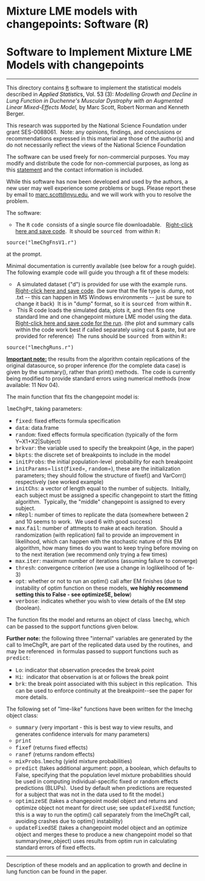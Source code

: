 # Mixture LME models with changepoints: Software (R)

<h1>Software to Implement Mixture LME Models with changepoints</h1>

<div class=MsoNormal align=center style='text-align:center'>

<hr size=2 width="100%" align=center>

</div>

<p class=MsoNormal>This directory contains <a href="http://www.r-project.org"><tt><span
style='font-size:10.0pt'>R</span></tt></a> software to implement the
statistical models described in <i><span style='color:black;layout-grid-mode:
line'>Applied Statistic</span></i><span style='color:black;layout-grid-mode:
line'>s, Vol. 53 (3):</span> <span class=spelle><i>Modelling</i></span><i> Growth
and Decline in Lung Function in Duchenne's Muscular Dystrophy with an Augmented
Linear Mixed-Effects Model, </i>by Marc Scott, Robert Norman and Kenneth
Berger.</p>

<p>This research was supported by the National Science Foundation under grant
SES-0088061.<span style='mso-spacerun:yes'>&nbsp; </span>Note: any opinions,
findings, and conclusions or recommendations expressed in this material are
those of the author(s) and do not necessarily reflect the views of the National
Science Foundation</p>

<p>The software can be used freely for non-commercial purposes. You may modify
and distribute the code for non-commercial purposes, as long as
this <a
href="Copyright.html">statement</a> and the contact information is included. </p>

<p>While this software has now been developed and used by the authors, a new
user may well experience some problems or bugs. Please report these by email to
<a href="mailto:marc.scott@nyu.edu">marc.scott@nyu.edu</a>, and we will work
with you to resolve the problem. </p>

<p>The software: </p>

<ul type=circle>
 <li class=MsoNormal style='mso-margin-top-alt:auto;mso-margin-bottom-alt:auto;
     mso-list:l0 level1 lfo1;tab-stops:list .5in'>The <tt><span
     style='font-size:10.0pt'>R</span></tt> <tt><span style='font-size:10.0pt'>code
     </span></tt>consists of a single source file downloadable.&nbsp;&nbsp; <a
     href="http://homepages.nyu.edu/~ms184/Software/mixlme/lmeChgFnsV1.r">Right-click
     here and save code</a>.&nbsp; It should be <tt><span style='font-size:
     10.0pt'>sourced </span></tt>from within <tt><span style='font-size:10.0pt'>R:</span></tt></li>
</ul>

<p><tt><span style='font-size:10.0pt'>source(&quot;lmeChgFnsV1.r&quot;)</span></tt>
</p>

<p>at the prompt. </p>

<p>Minimal documentation is currently available (see below for a rough
guide).&nbsp; The following example code will guide you through a fit of these
models: </p>

<ul type=circle>
 <li class=MsoNormal style='mso-margin-top-alt:auto;mso-margin-bottom-alt:auto;
     mso-list:l2 level1 lfo2;tab-stops:list .5in'>&nbsp;A simulated dataset
     (&quot;d&quot;) is provided for use with the example runs.&nbsp;&nbsp; <a
     href="http://homepages.nyu.edu/~ms184/Software/mixlme/simData.dump">Right-click
     here and save code</a>. (be sure that the file type is .dump, not .txt --
     this can happen in MS Windows environments -- just be sure to change it
     back)&nbsp; It is in &quot;dump&quot; format, so it is <tt><span
     style='font-size:10.0pt'>sourced </span></tt>from within <tt><span
     style='font-size:10.0pt'>R.</span></tt></li>
 <li class=MsoNormal style='mso-margin-top-alt:auto;mso-margin-bottom-alt:auto;
     mso-list:l2 level1 lfo2;tab-stops:list .5in'>&nbsp;This R code loads the
     simulated data, plots it, and then fits one standard lme and one
     changepoint mixture LME model using the data.&nbsp;&nbsp; <a
     href="http://homepages.nyu.edu/~ms184/Software/mixlme/lmechgRuns.r">Right-click
     here and save code for the run</a>. (the plot and summary calls within the
     code work best if called separately using cut &amp; paste, but are
     provided for reference)&nbsp; The runs should be <tt><span
     style='font-size:10.0pt'>sourced </span></tt>from within <tt><span
     style='font-size:10.0pt'>R:</span></tt></li>
</ul>

<p><tt><span style='font-size:10.0pt'>source(&quot;lmechgRuns.r&quot;)</span></tt>
</p>

<p><b><u>Important note:</u></b> the results from the algorithm contain
replications of the original datasource, so proper inference (for the complete
data case) is given by the summary(), rather than print() methods.&nbsp; The
code is currently being modified to provide standard errors using numerical
methods (now available: 11 Nov 04).</p>

<p>The main function that fits the changepoint model is: </p>

<p><span style='font-family:"Courier New"'>lmeChgPt</span>, taking parameters:</p>

<ul type=square>
 <li class=MsoNormal style='mso-margin-top-alt:auto;mso-margin-bottom-alt:auto;
     mso-list:l3 level1 lfo3;tab-stops:list .5in'><span style='font-family:
     "Courier New"'>fixed</span>: fixed effects formula specification</li>
 <li class=MsoNormal style='mso-margin-top-alt:auto;mso-margin-bottom-alt:auto;
     mso-list:l3 level1 lfo3;tab-stops:list .5in'><span style='font-family:
     "Courier New"'>data</span>: data.frame </li>
 <li class=MsoNormal style='mso-margin-top-alt:auto;mso-margin-bottom-alt:auto;
     mso-list:l3 level1 lfo3;tab-stops:list .5in'><span style='font-family:
     "Courier New"'>random</span>: fixed effects formula specification
     (typically of the form Y~X1+X2|Subject)</li>
 <li class=MsoNormal style='mso-margin-top-alt:auto;mso-margin-bottom-alt:auto;
     mso-list:l3 level1 lfo3;tab-stops:list .5in'><span style='font-family:
     "Courier New"'>brkvar</span>: the variable used to specify the breakpoint
     (Age, in the paper)</li>
 <li class=MsoNormal style='mso-margin-top-alt:auto;mso-margin-bottom-alt:auto;
     mso-list:l3 level1 lfo3;tab-stops:list .5in'><span style='font-family:
     "Courier New"'>bkpts</span>: the discrete set of breakpoints to include in
     the model</li>
 <li class=MsoNormal style='mso-margin-top-alt:auto;mso-margin-bottom-alt:auto;
     mso-list:l3 level1 lfo3;tab-stops:list .5in'><span style='font-family:
     "Courier New"'>initProbs</span>: the initial population-level&nbsp;
     probability for each breakpoint</li>
 <li class=MsoNormal style='mso-margin-top-alt:auto;mso-margin-bottom-alt:auto;
     mso-list:l3 level1 lfo3;tab-stops:list .5in'><span style='font-family:
     "Courier New"'>initParams</span>=<span style='font-family:"Courier New"'>list</span>(<span
     style='font-family:"Courier New"'>fixed</span>=, <span style='font-family:
     "Courier New"'>random</span>=), these are the initialization parameters;
     they should follow the structure of fixef() and VarCorr() respectively
     (see worked example)</li>
 <li class=MsoNormal style='mso-margin-top-alt:auto;mso-margin-bottom-alt:auto;
     mso-list:l3 level1 lfo3;tab-stops:list .5in'><span style='font-family:
     "Courier New"'>initChs</span>: a vector of length equal to the number of
     subjects.&nbsp; Initially, each subject must be assigned a specific
     changepoint to start the fitting algorithm.&nbsp; Typically, the
     &quot;middle&quot; changepoint is assigned to every subject.</li>
 <li class=MsoNormal style='mso-margin-top-alt:auto;mso-margin-bottom-alt:auto;
     mso-list:l3 level1 lfo3;tab-stops:list .5in'><span style='font-family:
     "Courier New"'>nRepl</span>: number of times to replicate the data
     (somewhere between 2 and 10 seems to work.&nbsp; We used 6 with good
     success)</li>
 <li class=MsoNormal style='mso-margin-top-alt:auto;mso-margin-bottom-alt:auto;
     mso-list:l3 level1 lfo3;tab-stops:list .5in'><span style='font-family:
     "Courier New"'>max</span>.<span style='font-family:"Courier New"'>fail</span>:
     number of attmepts to make at each iteration.&nbsp; Should a randomization
     (with replication) fail to provide an improvement in likelihood, which can
     happen with the stochastic nature of this EM algorithm, how many times do
     you want to keep trying before moving on to the next iteration (we
     recommend only trying a few times)</li>
 <li class=MsoNormal style='mso-margin-top-alt:auto;mso-margin-bottom-alt:auto;
     mso-list:l3 level1 lfo3;tab-stops:list .5in'><span style='font-family:
     "Courier New"'>max</span>.<span style='font-family:"Courier New"'>iter</span>:
     maximum number of iterations (assuming failure to converge)</li>
 <li class=MsoNormal style='mso-margin-top-alt:auto;mso-margin-bottom-alt:auto;
     mso-list:l3 level1 lfo3;tab-stops:list .5in'><span style='font-family:
     "Courier New"'>thresh</span>: convergence criterion (we use a change in
     loglikelihood of 1e-3)</li>
 <li class=MsoNormal style='mso-margin-top-alt:auto;mso-margin-bottom-alt:auto;
     mso-list:l3 level1 lfo3;tab-stops:list .5in'><span style='font-family:
     "Courier New"'>opt</span>: whether or not to run an optim() call after EM
     finishes (due to instability of optim function on these models, <b>we
     highly recommend setting this to False - see optimizeSE, below</b>)</li>
 <li class=MsoNormal style='mso-margin-top-alt:auto;mso-margin-bottom-alt:auto;
     mso-list:l3 level1 lfo3;tab-stops:list .5in'><span style='font-family:
     "Courier New"'>verbose</span>: indicates whether you wish to view details
     of the EM step (boolean).</li>
</ul>

<p>The function fits the model and returns an object of class <span
style='font-family:"Courier New"'>lmechg</span>, which can be passed to the
support functions given below.</p>

<p><b>Further note:</b> the following three &quot;internal&quot; variables are
generated by the call to lmeChgPt, are part of the replicated data used by the
routines,&nbsp; and may be referenced&nbsp; in formulas passed to support
functions such as <span style='font-family:"Courier New"'>predict</span>:</p>

<ul type=square>
 <li class=MsoNormal style='mso-margin-top-alt:auto;mso-margin-bottom-alt:auto;
     mso-list:l1 level1 lfo4;tab-stops:list .5in'><span style='font-family:
     "Courier New"'>Lo</span>: indicator that observation precedes the break
     point</li>
 <li class=MsoNormal style='mso-margin-top-alt:auto;mso-margin-bottom-alt:auto;
     mso-list:l1 level1 lfo4;tab-stops:list .5in'><span style='font-family:
     "Courier New"'>Hi</span>:&nbsp; indicator that observation is at or
     follows the break point</li>
 <li class=MsoNormal style='mso-margin-top-alt:auto;mso-margin-bottom-alt:auto;
     mso-list:l1 level1 lfo4;tab-stops:list .5in'><span style='font-family:
     "Courier New"'>brk</span>: the break point associated with this subject in
     this replication.&nbsp; This can be used to enforce continuity at the
     breakpoint--see the paper for more details.</li>
</ul>

<p>The following set of &quot;lme-like&quot; functions have been written for
the lmechg object class:</p>

<ul type=circle>
 <li class=MsoNormal style='mso-margin-top-alt:auto;mso-margin-bottom-alt:auto;
     mso-list:l4 level1 lfo5;tab-stops:list .5in'><span style='font-family:
     "Courier New"'>summary</span> (very important - this is best way to view
     results, and generates confidence intervals for many parameters)</li>
 <li class=MsoNormal style='mso-margin-top-alt:auto;mso-margin-bottom-alt:auto;
     mso-list:l4 level1 lfo5;tab-stops:list .5in'><span style='font-family:
     "Courier New"'>print</span></li>
 <li class=MsoNormal style='mso-margin-top-alt:auto;mso-margin-bottom-alt:auto;
     mso-list:l4 level1 lfo5;tab-stops:list .5in'><span style='font-family:
     "Courier New"'>fixef</span> (returns fixed effects)</li>
 <li class=MsoNormal style='mso-margin-top-alt:auto;mso-margin-bottom-alt:auto;
     mso-list:l4 level1 lfo5;tab-stops:list .5in'><span style='font-family:
     "Courier New"'>ranef</span> (returns random effects)</li>
 <li class=MsoNormal style='mso-margin-top-alt:auto;mso-margin-bottom-alt:auto;
     mso-list:l4 level1 lfo5;tab-stops:list .5in'><span style='font-family:
     "Courier New"'>mixProbs</span>.<span style='font-family:"Courier New"'>lmechg</span>
     (yield mixture probabilities) </li>
 <li class=MsoNormal style='mso-margin-top-alt:auto;mso-margin-bottom-alt:auto;
     mso-list:l4 level1 lfo5;tab-stops:list .5in'><span style='font-family:
     "Courier New"'>predict</span> (takes additional argument: popn, a boolean,
     which defaults to False, specifying that the population level mixture
     probabilities should be used in computing individual-specific fixed or
     random effects predictions (BLUPs).&nbsp; Used by default when predictions
     are requested for a subject that was not in the data used to fit the
     model.)</li>
 <li class=MsoNormal style='mso-margin-top-alt:auto;mso-margin-bottom-alt:auto;
     mso-list:l4 level1 lfo5;tab-stops:list .5in'><span style='font-family:
     "Courier New"'>optimizeSE</span> (takes a changepoint model object and
     returns and optimize object not meant for direct use; see <span
     style='font-family:"Courier New"'>updateFixedSE</span> function; this is a
     way to run the optim() call separately from the lmeChgPt call, avoiding
     crashes due to optim() instability)</li>
 <li class=MsoNormal style='mso-margin-top-alt:auto;mso-margin-bottom-alt:auto;
     mso-list:l4 level1 lfo5;tab-stops:list .5in'><span style='font-family:
     "Courier New"'>updateFixedSE</span> (takes a changepoint model object and
     an optimize object and merges these to produce a new changepoint model so
     that summary(new_object) uses results from optim run in calculating
     standard errors of fixed effects.&nbsp; </li>
</ul>

<div class=MsoNormal align=center style='text-align:center'>

<hr size=2 width="100%" align=center>

</div>

<p>Description of these models and an application to growth and decline in lung
function can be found in the paper. </p>

</div>

</body>

</html>
